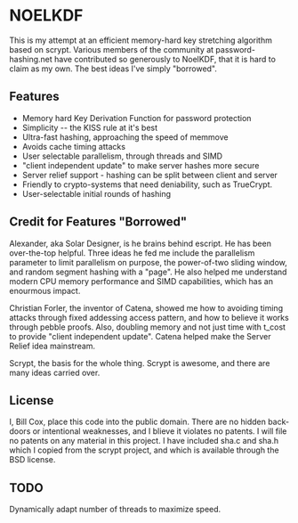 NOELKDF
=======

This is my attempt at an efficient memory-hard key stretching algorithm based on scrypt.
Various members of the community at password-hashing.net have contributed so generously to
NoelKDF, that it is hard to claim as my own.  The best ideas I've simply "borrowed".

Features
--------

- Memory hard Key Derivation Function for password protection
- Simplicity -- the KISS rule at it's best
- Ultra-fast hashing, approaching the speed of memmove
- Avoids cache timing attacks
- User selectable parallelism, through threads and SIMD
- "client independent update" to make server hashes more secure
- Server relief support - hashing can be split between client and server
- Friendly to crypto-systems that need deniability, such as TrueCrypt.
- User-selectable initial rounds of hashing

Credit for Features "Borrowed"
------------------------------

Alexander, aka Solar Designer, is he brains behind escript.  He has been over-the-top
helpful.  Three ideas he fed me include the  parallelism parameter to limit parallelism on
purpose, the power-of-two sliding window, and random segment hashing with a "page".  He
also helped me understand modern CPU memory performance and SIMD capabilities, which has
an enourmous impact.

Christian Forler, the inventor of Catena, showed me how to avoiding timing attacks through
fixed addessing access pattern, and how to believe it works through pebble proofs.  Also,
doubling memory and not just time with t_cost to provide "client independent update".
Catena helped make the Server Relief idea mainstream.

Scrypt, the basis for the whole thing.  Scrypt is awesome, and there are many ideas
carried over.

License
-------

I, Bill Cox, place this code into the public domain.  There are no hidden back-doors or
intentional weaknesses, and I blieve it violates no patents.  I will file no patents on
any material in this project.  I have included sha.c and sha.h which I copied from the
scrypt project, and which is available through the BSD license.

TODO
----

Dynamically adapt number of threads to maximize speed.
